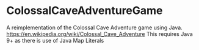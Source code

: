 # ColossalCaveAdventureGame
A reimplementation of the Colossal Cave Adventure game using Java. 
https://en.wikipedia.org/wiki/Colossal_Cave_Adventure
This requires Java 9+ as there is use of Java Map Literals 
